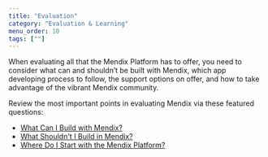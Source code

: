 ```yaml
---
title: "Evaluation"
category: "Evaluation & Learning"
menu_order: 10
tags: [""]
---
```


When evaluating all that the Mendix Platform has to offer, you need  to consider what can and shouldn’t be built with Mendix, which app  developing process to follow, the support options on offer, and how to  take advantage of the vibrant Mendix community. 

Review the most important points in evaluating Mendix via these featured questions:

* [What Can I Build with Mendix?](getting-started#can-i-build) 
* [What Shouldn't I Build in Mendix?](getting-started#should-not-build)         
* [Where Do I Start with the Mendix Platform?](getting-started#where-do-i-start)         